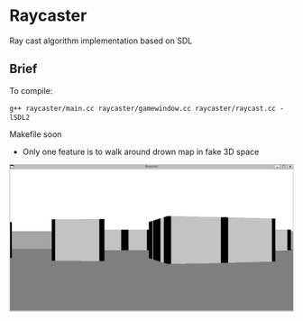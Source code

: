 # Raycaster
Ray cast algorithm implementation based on SDL

## Brief
To compile:
```
g++ raycaster/main.cc raycaster/gamewindow.cc raycaster/raycast.cc -lSDL2
```
Makefile soon

- Only one feature is to walk around drown map in fake 3D space 

![](misc/raycaster.gif)